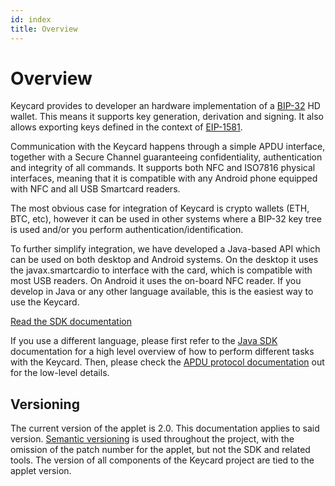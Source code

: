 ```yaml
---
id: index
title: Overview
---
```


# Overview

Keycard provides to developer an hardware implementation of a [BIP-32](https://github.com/bitcoin/bips/blob/master/bip-0032.mediawiki) HD wallet. This means it supports key generation, derivation and signing. It also allows exporting keys defined in the context of [EIP-1581](https://eips.ethereum.org/EIPS/eip-1581).

Communication with the Keycard happens through a simple APDU interface, together with a Secure Channel guaranteeing confidentiality, authentication and integrity of all commands. It supports both NFC and ISO7816 physical interfaces, meaning that it is compatible with any Android phone equipped with NFC and all USB Smartcard readers.

The most obvious case for integration of Keycard is crypto wallets (ETH, BTC, etc), however it can be used in other systems where a BIP-32 key tree is used and/or you perform authentication/identification.

To further simplify integration, we have developed a Java-based API which can be used on both desktop and Android systems. On the desktop it uses the javax.smartcardio to interface with the card, which is compatible with most USB readers. On Android it uses the on-board NFC reader. If you develop in Java or any other language available, this is the easiest way to use the Keycard. 

[Read the SDK documentation](sdk_installation.html)

If you use a different language, please first refer to the [Java SDK](sdk_installation.html) documentation for a high level overview of how to perform different tasks with the Keycard. Then, please check the [APDU protocol documentation](apdu_overview.html) out for the low-level details.

## Versioning

The current version of the applet is 2.0. This documentation applies to said version. [Semantic versioning](https://semver.org) is used throughout the project, with the omission of the patch number for the applet, but not the SDK and related tools. The version of all components of the Keycard project are tied to the applet version.

